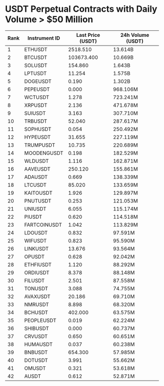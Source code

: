 # USDT Perpetual Contracts with Daily Volume > $50 Million

| Rank | Instrument ID | Last Price (USDT) | 24h Volume (USDT) |
|------|---------------|-------------------|-------------------|
| 1 | ETHUSDT | 2518.510 | 13.614B |
| 2 | BTCUSDT | 103673.400 | 10.669B |
| 3 | SOLUSDT | 154.860 | 1.643B |
| 4 | LPTUSDT | 11.254 | 1.575B |
| 5 | DOGEUSDT | 0.190 | 1.302B |
| 6 | PEPEUSDT | 0.000 | 968.106M |
| 7 | WCTUSDT | 1.278 | 723.241M |
| 8 | XRPUSDT | 2.136 | 471.678M |
| 9 | SUIUSDT | 3.163 | 307.710M |
| 10 | TRBUSDT | 52.040 | 287.617M |
| 11 | SOPHUSDT | 0.054 | 250.492M |
| 12 | HYPEUSDT | 31.655 | 227.119M |
| 13 | TRUMPUSDT | 10.735 | 220.689M |
| 14 | MOODENGUSDT | 0.198 | 182.529M |
| 15 | WLDUSDT | 1.116 | 162.871M |
| 16 | AAVEUSDT | 250.120 | 155.861M |
| 17 | ADAUSDT | 0.669 | 138.339M |
| 18 | LTCUSDT | 85.020 | 133.659M |
| 19 | KAITOUSDT | 1.926 | 129.897M |
| 20 | PNUTUSDT | 0.253 | 121.053M |
| 21 | UNIUSDT | 6.055 | 115.174M |
| 22 | PIUSDT | 0.620 | 114.518M |
| 23 | FARTCOINUSDT | 1.042 | 113.829M |
| 24 | LDOUSDT | 0.832 | 97.591M |
| 25 | WIFUSDT | 0.823 | 95.590M |
| 26 | LINKUSDT | 13.676 | 93.564M |
| 27 | OPUSDT | 0.628 | 92.042M |
| 28 | ETHFIUSDT | 1.120 | 88.292M |
| 29 | ORDIUSDT | 8.378 | 88.148M |
| 30 | FILUSDT | 2.501 | 87.558M |
| 31 | TONUSDT | 3.088 | 74.755M |
| 32 | AVAXUSDT | 20.186 | 69.710M |
| 33 | NMRUSDT | 8.898 | 68.320M |
| 34 | BCHUSDT | 402.000 | 63.575M |
| 35 | PEOPLEUSDT | 0.019 | 62.224M |
| 36 | SHIBUSDT | 0.000 | 60.737M |
| 37 | CRVUSDT | 0.650 | 60.651M |
| 38 | HUMAUSDT | 0.037 | 60.238M |
| 39 | BNBUSDT | 654.300 | 57.985M |
| 40 | DOTUSDT | 3.991 | 55.662M |
| 41 | OMUSDT | 0.321 | 53.618M |
| 42 | AUSDT | 0.612 | 52.871M |
